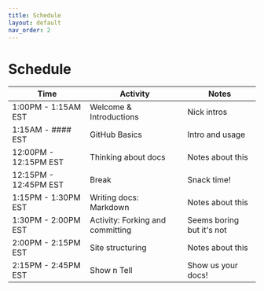 ```yaml
---
title: Schedule
layout: default
nav_order: 2
---
```


# Schedule

| **Time** | **Activity** | **Notes** |
|   -----          |     -----      |     -----      |
|   1:00PM - 1:15AM EST      |  Welcome & Introductions |      Nick intros   |
|   1:15AM - #### EST        | GitHub Basics  |      Intro and usage   |
|   12:00PM - 12:15PM EST    |  Thinking about docs |     Notes about this     |
|   12:15PM - 12:45PM EST    |  Break |      Snack time!     |
|   1:15PM - 1:30PM EST      |  Writing docs: Markdown |      Notes about this   |
|   1:30PM - 2:00PM EST      |  Activity: Forking and committing |      Seems boring but it's not     |
|   2:00PM - 2:15PM EST      |  Site structuring  |      Notes about this     |
|   2:15PM - 2:45PM EST      |  Show n Tell |      Show us your docs!     |